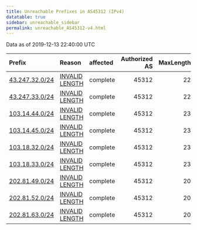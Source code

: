 ```yaml
---
title: Unreachable Prefixes in AS45312 (IPv4)
datatable: true
sidebar: unreachable_sidebar
permalink: unreachable_AS45312-v4.html
---
```


Data as of 2019-12-13 22:40:00 UTC


<div class="datatable-begin"></div>

| Prefix                                                 | Reason                                                                                                   | affected   |   Authorized AS |   MaxLength | Anchor                                       |   unreachable /24s |
|:-------------------------------------------------------|:---------------------------------------------------------------------------------------------------------|:-----------|----------------:|------------:|:---------------------------------------------|-------------------:|
| [43.247.32.0/24](https://stat.ripe.net/43.247.32.0/24) | [INVALID LENGTH](https://rpki-validator.ripe.net/announcement-preview?asn=AS45312&prefix=43.247.32.0/24) | complete   |           45312 |          22 | [APNIC](unreachable_APNIC_RPKI_Root-v4.html) |                  1 |
| [43.247.33.0/24](https://stat.ripe.net/43.247.33.0/24) | [INVALID LENGTH](https://rpki-validator.ripe.net/announcement-preview?asn=AS45312&prefix=43.247.33.0/24) | complete   |           45312 |          22 | [APNIC](unreachable_APNIC_RPKI_Root-v4.html) |                  1 |
| [103.14.44.0/24](https://stat.ripe.net/103.14.44.0/24) | [INVALID LENGTH](https://rpki-validator.ripe.net/announcement-preview?asn=AS45312&prefix=103.14.44.0/24) | complete   |           45312 |          23 | [APNIC](unreachable_APNIC_RPKI_Root-v4.html) |                  1 |
| [103.14.45.0/24](https://stat.ripe.net/103.14.45.0/24) | [INVALID LENGTH](https://rpki-validator.ripe.net/announcement-preview?asn=AS45312&prefix=103.14.45.0/24) | complete   |           45312 |          23 | [APNIC](unreachable_APNIC_RPKI_Root-v4.html) |                  1 |
| [103.18.32.0/24](https://stat.ripe.net/103.18.32.0/24) | [INVALID LENGTH](https://rpki-validator.ripe.net/announcement-preview?asn=AS45312&prefix=103.18.32.0/24) | complete   |           45312 |          23 | [APNIC](unreachable_APNIC_RPKI_Root-v4.html) |                  1 |
| [103.18.33.0/24](https://stat.ripe.net/103.18.33.0/24) | [INVALID LENGTH](https://rpki-validator.ripe.net/announcement-preview?asn=AS45312&prefix=103.18.33.0/24) | complete   |           45312 |          23 | [APNIC](unreachable_APNIC_RPKI_Root-v4.html) |                  1 |
| [202.81.49.0/24](https://stat.ripe.net/202.81.49.0/24) | [INVALID LENGTH](https://rpki-validator.ripe.net/announcement-preview?asn=AS45312&prefix=202.81.49.0/24) | complete   |           45312 |          20 | [APNIC](unreachable_APNIC_RPKI_Root-v4.html) |                  1 |
| [202.81.52.0/24](https://stat.ripe.net/202.81.52.0/24) | [INVALID LENGTH](https://rpki-validator.ripe.net/announcement-preview?asn=AS45312&prefix=202.81.52.0/24) | complete   |           45312 |          20 | [APNIC](unreachable_APNIC_RPKI_Root-v4.html) |                  1 |
| [202.81.63.0/24](https://stat.ripe.net/202.81.63.0/24) | [INVALID LENGTH](https://rpki-validator.ripe.net/announcement-preview?asn=AS45312&prefix=202.81.63.0/24) | complete   |           45312 |          20 | [APNIC](unreachable_APNIC_RPKI_Root-v4.html) |                  1 |

<div class="datatable-end"></div>